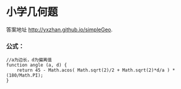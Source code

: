 
# 小学几何题

答案地址
http://yxzhan.github.io/simpleGeo.

### 公式：
```
//a为边长，d为偏离值
function angle (a, d) {
    return 45 - Math.acos( Math.sqrt(2)/2 + Math.sqrt(2)*d/a ) * (180/Math.PI);
}
```
